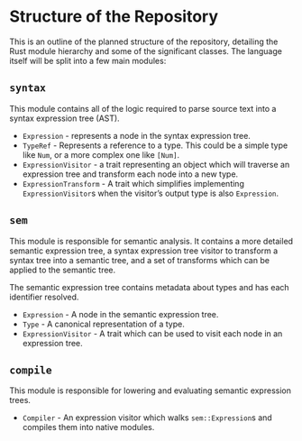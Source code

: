 # Structure of the Repository

This is an outline of the planned structure of the repository, detailing the Rust module hierarchy and some of the significant classes. The language itself will be split into a few main modules:

## `syntax`

This module contains all of the logic required to parse source text into a syntax expression tree (AST).

* `Expression` - represents a node in the syntax expression tree.
* `TypeRef` - Represents a reference to a type. This could be a simple type like `Num`, or a more complex one like `[Num]`.
* `ExpressionVisitor` - a trait representing an object which will traverse an expression tree and transform each node into a new type.
* `ExpressionTransform` - A trait which simplifies implementing `ExpressionVisitor`s when the visitor’s output type is also `Expression`.

## `sem`

This module is responsible for semantic analysis. It contains a more detailed semantic expression tree, a syntax expression tree visitor to transform a syntax tree into a semantic tree, and a set of transforms which can be applied to the semantic tree.

The semantic expression tree contains metadata about types and has each identifier resolved.

* `Expression` - A node in the semantic expression tree.
* `Type` - A canonical representation of a type.
* `ExpressionVisitor` - A trait which can be used to visit each node in an expression tree.

## `compile`

This module is responsible for lowering and evaluating semantic expression trees.

* `Compiler` - An expression visitor which walks `sem::Expression`s and compiles them into native modules.